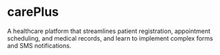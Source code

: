 # carePlus
A healthcare platform that streamlines patient registration, appointment scheduling, and medical records, and learn to implement complex forms and SMS notifications.
